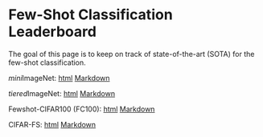 # Few-Shot Classification Leaderboard

The goal of this page is to keep on track of state-of-the-art (SOTA) for the few-shot classification.

*mini*ImageNet: [html](https://few-shot-classification-leaderboard.yyliu.net/miniimagenet.html) [Markdown](https://github.com/yaoyao-liu/few-shot-classification-leaderboard/blob/master/miniimagenet.md)

*tiered*ImageNet: [html](https://few-shot-classification-leaderboard.yyliu.net/tieredimagenet.html) [Markdown](https://github.com/yaoyao-liu/few-shot-classification-leaderboard/blob/master/tieredimagenet.md)

Fewshot-CIFAR100 (FC100): [html](https://few-shot-classification-leaderboard.yyliu.net/fc100.html) [Markdown](https://github.com/yaoyao-liu/few-shot-classification-leaderboard/blob/master/fc100.md)

CIFAR-FS: [html](https://few-shot-classification-leaderboard.yyliu.net/cifar-fs.html) [Markdown](https://github.com/yaoyao-liu/few-shot-classification-leaderboard/blob/master/cifarfs.md)
